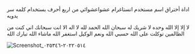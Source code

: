 اداة أختراق اسم مستخدم انستاغرام عشواعشوائي
من اربع أحرف بستخدام كلمه سر يدويه


لا إلا إلا الله وحده لا شريك له
سبحان الله
الحمد لله
لا اله الا انت سبحانك اني كنت من الظالمين
توكلت على الله
حسبي الله ونعم الوكيل
استغفر الله
ماشاء الله
تبارك الله









![Screenshot_٢٠٢٢٠٥١٤-٠٢٥٣٤٦](https://user-images.githubusercontent.com/103214710/168408168-ecfdc88f-8eae-422b-8b6a-93abd09164ae.jpg)









